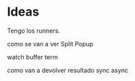 # Ideas

Tengo los runners.

como se van a ver
Split
Popup


watch
buffer
term

como van a devolver resultado
sync
async
